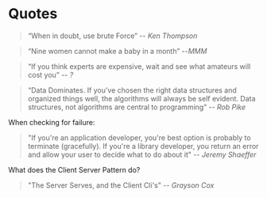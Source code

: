 # Quotes

> “When in doubt, use brute Force” 
> -- <cite>Ken Thompson</cite>

> “Nine women cannot make a baby in a month” 
> --<cite>MMM</cite>

> “If you think experts are expensive, wait and see what amateurs will cost you”
> -- <cite>?</cite>

>“Data Dominates. If you’ve chosen the right data structures and organized things well, the algorithms will always be self evident. Data structures, not algorithms are central to programming” 
> -- <cite>Rob Pike</cite>


When checking for failure:

>"If you're an application developer, you're best option is probably to terminate (gracefully). If you're a library developer, you return an error and allow your user to decide what to do about it"
> -- <cite>Jeremy Shaeffer</cite>

What does the Client Server Pattern do?
>"The Server Serves, and the Client Cli's"
> -- <cite> Grayson Cox </cite>
